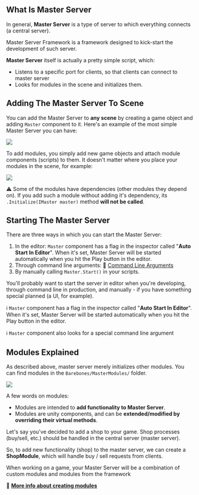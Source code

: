 ## What Is Master Server

In general, **Master Server** is a type of server to which everything connects (a central server). 

Master Server Framework is a framework designed to kick-start the development of such server.

**Master Server** itself is actually a pretty simple script, which:
* Listens to a specific port for clients, so that clients can connect to master server
* Looks for modules in the scene and initializes them.

## Adding The Master Server To Scene

You can add the Master Server to **any scene** by creating a game object and adding `Master` component to it. Here's an example of the most simple Master Server you can have:

![](http://i.imgur.com/0eQIJPf.png)

To add modules, you simply add new game objects and attach module components (scripts) to them. It doesn't matter where you place your modules in the scene, for example:

![](http://i.imgur.com/Cv05aoI.png)

⚠️ Some of the modules have dependencies (other modules they depend on). If you add such a module without adding it's dependency, its `.Initialize(IMaster master)` method **will not be called**.

## Starting The Master Server

There are three ways in which you can start the Master Server:

1. In the editor: `Master` component has a flag in the inspector called "**Auto Start In Editor**". When it's set, Master Server will be started automatically when you hit the Play button in the editor.
2. Through command line arguments: 🔗 [Command Line Arguments](https://github.com/alvyxaz/barebones-masterserver/wiki/Command-Line-Arguments#list-of-supported-arguments)
3. By manually calling `Master.Start()` in your scripts.

You'll probably want to start the server in editor when you're developing, through command line in production, and manually - if you have something special planned (a UI, for example).

ℹ️ `Master` component has a flag in the inspector called "**Auto Start In Editor**". When it's set, Master Server will be started automatically when you hit the Play button in the editor.

ℹ️ `Master` component also looks for a special command line argument


## Modules Explained

As described above, master server merely initializes other modules. You can find modules in the `Barebones/MasterModules/` folder.

![](http://i.imgur.com/JxvmvFQ.png)

A few words on modules:
* Modules are intended to **add functionality to Master Server**.
* Modules are unity components, and can be **extended/modified by overriding their virtual methods**.

Let's say you've decided to add a shop to your game. Shop processes (buy/sell, etc.) should be handled in the central server (master server).

So, to add new functionality (shop) to the master server, we can create a **ShopModule**, which will handle buy / sell requests from clients.

When working on a game, your Master Server will be a combination of custom modules and modules from the framework

:link: [**More info about creating modules**](https://github.com/alvyxaz/barebones-masterserver/wiki/Creating-Modules)

